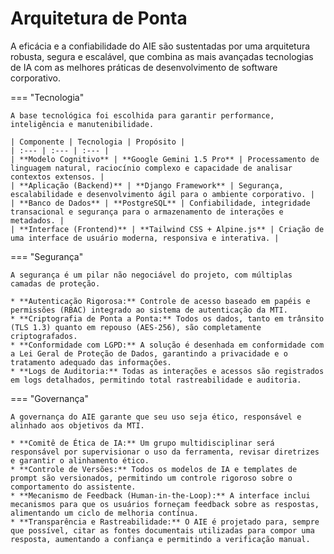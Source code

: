 # Arquitetura de Ponta

A eficácia e a confiabilidade do AIE são sustentadas por uma arquitetura robusta, segura e escalável, que combina as mais avançadas tecnologias de IA com as melhores práticas de desenvolvimento de software corporativo.

=== "Tecnologia"

    A base tecnológica foi escolhida para garantir performance, inteligência e manutenibilidade.

    | Componente | Tecnologia | Propósito |
    | :--- | :--- | :--- |
    | **Modelo Cognitivo** | **Google Gemini 1.5 Pro** | Processamento de linguagem natural, raciocínio complexo e capacidade de analisar contextos extensos. |
    | **Aplicação (Backend)** | **Django Framework** | Segurança, escalabilidade e desenvolvimento ágil para o ambiente corporativo. |
    | **Banco de Dados** | **PostgreSQL** | Confiabilidade, integridade transacional e segurança para o armazenamento de interações e metadados. |
    | **Interface (Frontend)** | **Tailwind CSS + Alpine.js** | Criação de uma interface de usuário moderna, responsiva e interativa. |

=== "Segurança"

    A segurança é um pilar não negociável do projeto, com múltiplas camadas de proteção.

    * **Autenticação Rigorosa:** Controle de acesso baseado em papéis e permissões (RBAC) integrado ao sistema de autenticação da MTI.
    * **Criptografia de Ponta a Ponta:** Todos os dados, tanto em trânsito (TLS 1.3) quanto em repouso (AES-256), são completamente criptografados.
    * **Conformidade com LGPD:** A solução é desenhada em conformidade com a Lei Geral de Proteção de Dados, garantindo a privacidade e o tratamento adequado das informações.
    * **Logs de Auditoria:** Todas as interações e acessos são registrados em logs detalhados, permitindo total rastreabilidade e auditoria.

=== "Governança"

    A governança do AIE garante que seu uso seja ético, responsável e alinhado aos objetivos da MTI.

    * **Comitê de Ética de IA:** Um grupo multidisciplinar será responsável por supervisionar o uso da ferramenta, revisar diretrizes e garantir o alinhamento ético.
    * **Controle de Versões:** Todos os modelos de IA e templates de prompt são versionados, permitindo um controle rigoroso sobre o comportamento do assistente.
    * **Mecanismo de Feedback (Human-in-the-Loop):** A interface inclui mecanismos para que os usuários forneçam feedback sobre as respostas, alimentando um ciclo de melhoria contínua.
    * **Transparência e Rastreabilidade:** O AIE é projetado para, sempre que possível, citar as fontes documentais utilizadas para compor uma resposta, aumentando a confiança e permitindo a verificação manual.
